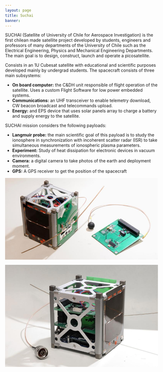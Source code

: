 ```yaml
---
layout: page
title: Suchai
banner:
---
```


SUCHAI (Satellite of University of Chile for Aerospace Investigation) is the first chilean made satellite project developed by students, engineers and professors of many departments of the University of Chile such as the Electrical Engineering, Physics and Mechanical Engineering Departments.
The main goal is to design, construct, launch and operate a picosatellite.

Consists in an 1U Cubesat satellite with educational and scientific purposes developed mainly by undergrad students. The spacecraft consists of three main subsystems:

* **On board computer:** the C&DH unit responsible of flight operation of the satellite. Uses a custom Flight Software for low power embedded systems.
* **Communications:** an UHF transceiver to enable telemetry download, CW beacon broadcast and telecommands upload.
* **Energy:** and EPS device that uses solar panels array to charge a battery and supply energy to the satellite.

SUCHAI mission considers the following payloads:

* **Langmuir probe:** the main scientific goal of this payload is to study the ionosphere in synchronization with incoherent scatter radar (ISR) to take simultaneous measurements of ionospheric plasma parameters.
* **Experiment:** Study of heat dissipation for electronic devices in vacuum environments.
* **Camera:** a digital camera to take photos of the earth and deployment moment.
* **GPS:** A GPS receiver to get the position of the spacecraft

![SUCHAI Cubesat and Langmuir Probe](/images/suchai/suchai_langmuir.jpg)

![SUCHAI Cubesat](/images/suchai/suchai_satellite_2.jpg)
